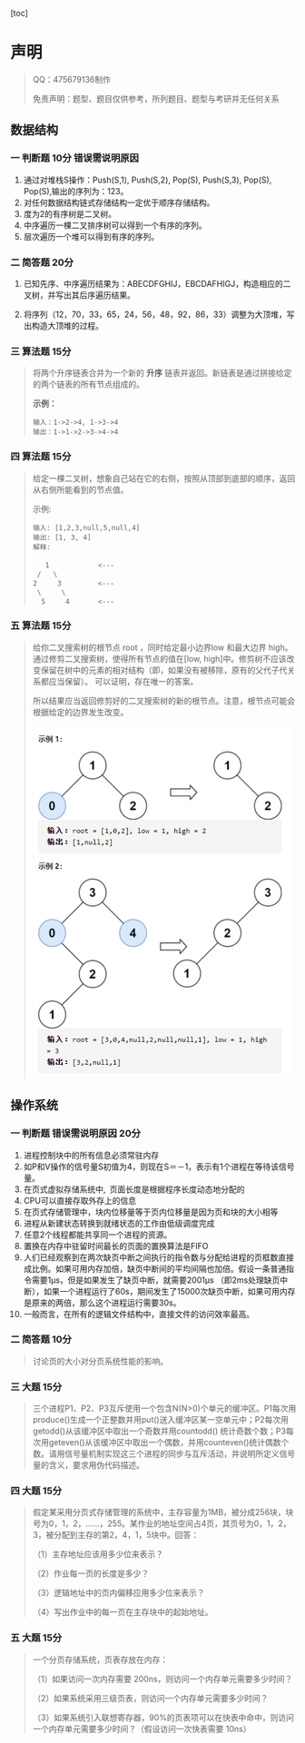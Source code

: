 [toc]

# 声明

> QQ：475679136制作
>
> 免责声明：题型、题目仅供参考，所列题目、题型与考研并无任何关系

## 数据结构

### 一 判断题 10分 错误需说明原因

1. 通过对堆栈S操作：Push(S,1), Push(S,2), Pop(S), Push(S,3), Pop(S), Pop(S),输出的序列为：123。
2. 对任何数据结构链式存储结构一定优于顺序存储结构。
3. 度为2的有序树是二叉树。
4. 中序遍历一棵二叉排序树可以得到一个有序的序列。
5. 层次遍历一个堆可以得到有序的序列。

### 二 简答题 20分

1. 已知先序、中序遍历结果为：ABECDFGHIJ，EBCDAFHIGJ，构造相应的二叉树，并写出其后序遍历结果。













2. 将序列（12，70，33，65，24，56，48，92，86，33）调整为大顶堆，写出构造大顶堆的过程。













### 三 算法题 15分

>  将两个升序链表合并为一个新的 **升序** 链表并返回。新链表是通过拼接给定的两个链表的所有节点组成的。 
>
> **示例：**
>
> ```
> 输入：1->2->4, 1->3->4
> 输出：1->1->2->3->4->4
> ```



















### 四 算法题 15分

> 给定一棵二叉树，想象自己站在它的右侧，按照从顶部到底部的顺序，返回从右侧所能看到的节点值。
>
> 示例:
>
> ```
> 输入: [1,2,3,null,5,null,4]
> 输出: [1, 3, 4]
> 解释:
> 
>    1            <---
>  /   \
> 2     3         <---
>  \     \
>   5     4       <---
> ```



















### 五 算法题 15分

> 给你二叉搜索树的根节点 root ，同时给定最小边界low 和最大边界 high。通过修剪二叉搜索树，使得所有节点的值在[low, high]中。修剪树不应该改变保留在树中的元素的相对结构（即，如果没有被移除，原有的父代子代关系都应当保留）。 可以证明，存在唯一的答案。
>
> 所以结果应当返回修剪好的二叉搜索树的新的根节点。注意，根节点可能会根据给定的边界发生改变。
>
> ![image-20201214194305600](MdAsset/模拟卷/image-20201214194305600.png)



































## 操作系统

### 一 判断题 错误需说明原因 20分

1. 进程控制块中的所有信息必须常驻内存
2. 如P和V操作的信号量S初值为4，则现在S＝－1，表示有1个进程在等待该信号量。
3. 在页式虚拟存储系统中, 页面长度是根据程序长度动态地分配的
4. CPU可以直接存取外存上的信息
5. 在页式存储管理中，块内位移量等于页内位移量是因为页和块的大小相等
6. 进程从新建状态转换到就绪状态的工作由低级调度完成
7. 任意2个线程都能共享同一个进程的资源。
8. 置换在内存中驻留时间最长的页面的置换算法是FIFO
9. 人们已经观察到在两次缺页中断之间执行的指令数与分配给进程的页框数直接成比例。如果可用内存加倍，缺页中断间的平均间隔也加倍。假设一条普通指令需要1μs，但是如果发生了缺页中断，就需要2001μs （即2ms处理缺页中断），如果一个进程运行了60s，期间发生了15000次缺页中断，如果可用内存是原来的两倍，那么这个进程运行需要30s。
10. 一般而言，在所有的逻辑文件结构中，直接文件的访问效率最高。













### 二 简答题 10分

> 讨论页的大小对分页系统性能的影响。









### 三 大题 15分

> 三个进程P1、P2、P3互斥使用一个包含N(N>0)个单元的缓冲区。P1每次用produce()生成一个正整数并用put()送入缓冲区某一空单元中；P2每次用getodd()从该缓冲区中取出一个奇数并用countodd() 统计奇数个数；P3每次用geteven()从该缓冲区中取出一个偶数，并用counteven()统计偶数个数。请用信号量机制实现这三个进程的同步与互斥活动，并说明所定义信号量的含义，要求用伪代码描述。























### 四 大题 15分

>假定某采用分页式存储管理的系统中，主存容量为1MB，被分成256块，块号为0，1，2，……，255。某作业的地址空间占4页，其页号为0，1，2，3，被分配到主存的第2，4，1，5块中。回答：
>
>（1）主存地址应该用多少位来表示？
>
>（2）作业每一页的长度是多少？
>
>（3）逻辑地址中的页内偏移应用多少位来表示？
>
>（4）写出作业中的每一页在主存块中的起始地址。



















### 五 大题 15分

> 一个分页存储系统，页表存放在内存：
>
> （1）如果访问一次内存需要 200ns，则访问一个内存单元需要多少时间？
>
> （2）如果系统采用三级页表，则访问一个内存单元需要多少时间？
>
> （3）如果系统引入联想寄存器，90%的页表项可以在快表中命中，则访问一个内存单元需要多少时间？（假设访问一次快表需要 10ns）















